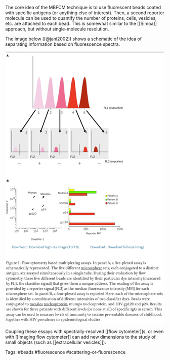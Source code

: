 The core idea of the MBFCM technique is to use fluorescent beads coated with specific antigens (or anything else of interest). Then, a second reporter molecule can be used to quantify the number of proteins, cells, vesicles, etc. are attached to each bead. This is somewhat similar to the [[Simoa]] approach, but without single-molecule resolution. 

The image below ([@jani2002]) shows a schematic of the idea of separating information based on fluorescence spectra.

![Schematic of how an MBFCM experiment is done](images/schematic%20of%20a%20mbfcm%20assay.png)

Coupling these essays with spectrally-resolved [[flow cytometer]]s, or even with [[imaging flow cytometer]] can add new dimensions to the study of small objects (such as [[extracellular vesicles]]).

Tags: #beads #fluorescence #scattering-or-fluorescence 